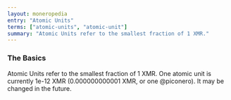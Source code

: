 ```yaml
---
layout: moneropedia
entry: "Atomic Units"
terms: ["atomic-units", "atomic-unit"]
summary: "Atomic Units refer to the smallest fraction of 1 XMR."
---
```


### The Basics

Atomic Units refer to the smallest fraction of 1 XMR.
One atomic unit is currently 1e-12 XMR (0.000000000001 XMR, or one @piconero).
It may be changed in the future.
